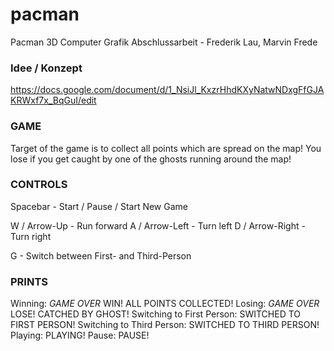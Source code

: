 # pacman
Pacman 3D Computer Grafik Abschlussarbeit - Frederik Lau, Marvin Frede

### Idee / Konzept
https://docs.google.com/document/d/1_NsiJl_KxzrHhdKXyNatwNDxgFfGJAKRWxf7x_BqGuI/edit

### GAME 
Target of the game is to collect all points which are spread on the map!
You lose if you get caught by one of the ghosts running around the map!


### CONTROLS

Spacebar			- Start / Pause / Start New Game

W / Arrow-Up 		- Run forward
A / Arrow-Left	  	- Turn left
D / Arrow-Right  	- Turn right

G 				- Switch between First- and Third-Person

### PRINTS

Winning: *GAME OVER* WIN! ALL POINTS COLLECTED!
Losing: *GAME OVER* LOSE! CATCHED BY GHOST!
Switching to First Person: SWITCHED TO FIRST PERSON!
Switching to Third Person: SWITCHED TO THIRD PERSON!
Playing: PLAYING!
Pause: PAUSE!

